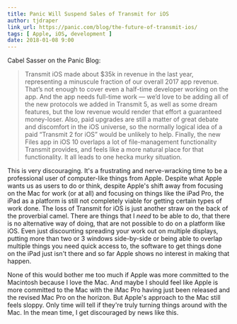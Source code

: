 ```yaml
---
title: Panic Will Suspend Sales of Transmit for iOS
author: tjdraper
link_url: https://panic.com/blog/the-future-of-transmit-ios/
tags: [ Apple, iOS, development ]
date: 2018-01-08 9:00
---
```

Cabel Sasser on the Panic Blog:

> Transmit iOS made about $35k in revenue in the last year, representing a minuscule fraction of our overall 2017 app revenue. That’s not enough to cover even a half-time developer working on the app. And the app needs full-time work — we’d love to be adding all of the new protocols we added in Transmit 5, as well as some dream features, but the low revenue would render that effort a guaranteed money-loser. Also, paid upgrades are still a matter of great debate and discomfort in the iOS universe, so the normally logical idea of a paid “Transmit 2 for iOS” would be unlikely to help. Finally, the new Files app in iOS 10 overlaps a lot of file-management functionality Transmit provides, and feels like a more natural place for that functionality. It all leads to one hecka murky situation.

This is very discouraging. It's a frustrating and nerve-wracking time to be a professional user of computer-like things from Apple. Despite what Apple wants us as users to do or think, despite Apple's shift away from focusing on the Mac for work (or at all) and focusing on things like the iPad Pro, the iPad as a platform is still not completely viable for getting certain types of work done. The loss of Transmit for iOS is just another straw on the back of the proverbial camel. There are things that I *need* to be able to do, that there is no alternative way of doing, that are not possible to do on a platform like iOS. Even just discounting spreading your work out on multiple displays, putting more than two or 3 windows side-by-side or being able to overlap multiple things you need quick access to, the software to get things done on the iPad just isn't there and so far Apple shows no interest in making that happen.

None of this would bother me too much if Apple was more committed to the Macintosh because I love the Mac. And maybe I should feel like Apple is more committed to the Mac with the iMac Pro having just been released and the revised Mac Pro on the horizon. But Apple's approach to the Mac still feels sloppy. Only time will tell if they're truly turning things around with the Mac. In the mean time, I get discouraged by news like this.

